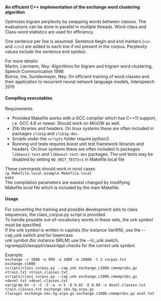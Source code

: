 **An efficient C++ implementation of the exchange word clustering algorithm**

Optimizes bigram perplexity by swapping words between classes. The evaluations
can be done in parallel in multiple threads. Word-class and Class-word statistics
are used for efficiency.

One sentence per line is assumed. Sentence begin and end markers (`<s>` and
`</s>`) are added to each line if not present in the corpus. Perplexity values
include the sentence end symbol.

For more details:  
Martin, Liermann, Ney: Algorithms for bigram and trigram word clustering, Speech Communication 1998  
Botros, Irie, Sundermeyer, Ney: On efficient training of word classes and their application to recurrent neural network language models, Interspeech 2015  

#### Compiling executables

Requirements
* Provided Makefile works with a GCC compiler which has C++11 support, i.e. GCC 4.6 or newer. Should work on MinGW as well.
* Zlib libraries and headers. On linux systems these are often included in packages `zlib1g` and `zlib1g-dev`.
* Scripts under the `scripts` folder require python3
* Running unit tests requires boost unit test framework libraries and headers.
On linux systems these are often included in packages `libboost-test` and `libboost-test-dev` packages.
The unit tests may be disabled by setting `NO_UNIT_TESTS=1` in Makefile.local file

These commands should work in most cases  
`cp Makefile.local.example Makefile.local`  
`make`  
The compilation parameters are easiest changed by modifying Makefile.local file which is included by the main Makefile.

#### Usage

For converting the training and possible development sets to class sequences, the class_corpus.py script is provided.  
To handle possible out-of-vocabulary words in these sets, the unk symbol must be specified.  
If the unk symbol is written in capitals (for instance VariKN), use the --cap_unk switch and for lowercase  
unk symbol (for instance SRILM) use the --lc_unk switch.  
ngramppl/classppl/classintppl checks for the correct unk symbol.  

Example:  
`exchange -c 1000 -o 999 -a 1000 -m 10000 -t 2 corpus.txt exchange.c1000`  
`scripts/class_corpus.py --cap_unk exchange.c1000.cmemprobs.gz <train.txt >train.classes.txt`  
`scripts/class_corpus.py --cap_unk exchange.c1000.cmemprobs.gz <devel.txt >devel.classes.txt`  
`varigram_kn -3 -C -Z -a -n 5 -D 0.02 -E 0.04 -o devel.classes.txt train.classes.txt exchange.vkn.5g.arpa.gz`  
`classppl exchange.vkn.5g.arpa.gz exchange.c1000.cmemprobs.gz eval.txt`  
